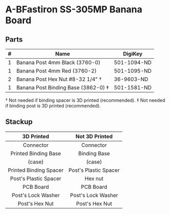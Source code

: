 # A-BFastiron SS-305MP Banana Board

## Parts

| #  | Name                                 | DigiKey                  |
|---:|--------------------------------------|--------------------------|
|  1 | Banana Post 4mm Black (3760-0)       | ‎501-1094-ND‎              |
|  1 | Banana Post 4mm Red (3760-2)         | ‎501-1095-ND‎              |
|  2 | Banana Post Hex Nut #8-32 1/4"     † | 36-9603-ND               |
|  1 | Banana Post Binding Base (3862-0)  ‡ | 501-1581-ND              |

† Not needed if binding spacer is 3D printed (recommended).
‡ Not needed if binding post is 3D printed (recommended).

## Stackup

| 3D Printed             | Not 3D Printed         |
|:----------------------:|:----------------------:|
| Connector              | Connector              |
| Printed Binding Base   | Binding Base           |
| (case)                 | (case)                 |
| Printed Binding Spacer | Post's Plastic Spacer  |
| Post's Plastic Spacer  | Hex nut                |
| PCB Board              | PCB Board              |
| Post's Lock Washer     | Post's Lock Washer     |
| Post's Hex Nut         | Post's Hex Nut         |

